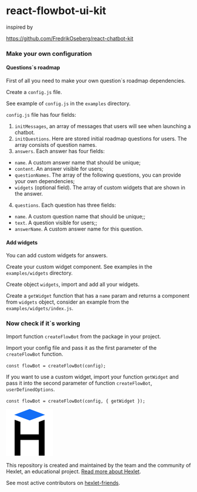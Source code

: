 # react-flowbot-ui-kit

inspired by

https://github.com/FredrikOseberg/react-chatbot-kit

### Make your own configuration

#### Questions`s roadmap

First of all you need to make your own question`s roadmap dependencies.

Create a `config.js` file.

See example of `config.js` in the `examples` directory.

`config.js` file has four fields:

1) `initMessages`, an array of messages that users will see when launching a chatbot.
2) `initQuestions`. Here are stored initial roadmap questions for users. The array consists of question names.
3) `answers`. Each answer has four fields:
* `name`. A custom answer name that should be unique;
* `content`. An answer visible for users;
* `questionNames`. The array of the following questions, you can provide your own dependencies;
* `widgets` (optional field). The array of custom widgets that are shown in the answer.
4) `questions`. Each question has three fields:
* `name`. A custom question name that should be unique;;
* `text`. A question visible for users;;
* `answerName`. A custom answer name for this question.

#### Add widgets

You can add custom widgets for answers.

Create your custom widget component. See examples in the `examples/widgets` directory.

Create object `widgets`, import and add all your widgets. 

Create a `getWidget` function that has a `name` param  and returns a component from `widgets` object, consider an example from the `examples/widgets/index.js`.

### Now check if it`s working

Import function `createFlowBot` from the package in your project.

Import your config file and pass it as the first parameter of the `createFlowBot` function.

`const flowBot = createFlowBot(config);`

If you want to use a custom widget, import your function `getWidget` and pass it into the second parameter of function `createFlowBot`, `userDefinedOptions`.

`const flowBot = createFlowBot(config, { getWidget });`


[![Hexlet Ltd. logo](https://raw.githubusercontent.com/Hexlet/assets/master/images/hexlet_logo128.png)](https://hexlet.io?utm_source=github&utm_medium=link&utm_campaign=exercises-javascript)

This repository is created and maintained by the team and the community of Hexlet, an educational project. [Read more about Hexlet](https://hexlet.io?utm_source=github&utm_medium=link&utm_campaign=exercises-javascript).

See most active contributors on [hexlet-friends](https://friends.hexlet.io/).
